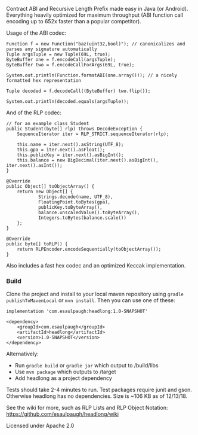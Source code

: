 Contract ABI and Recursive Length Prefix made easy in Java (or Android). Everything heavily optimized for maximum throughput (ABI function call encoding up to 652x faster than a popular competitor).

Usage of the ABI codec:

    Function f = new Function("baz(uint32,bool)"); // canonicalizes and parses any signature automatically
    Tuple argsTuple = new Tuple(69L, true);
    ByteBuffer one = f.encodeCall(argsTuple);
    ByteBuffer two = f.encodeCallForArgs(69L, true);
    
    System.out.println(Function.formatABI(one.array())); // a nicely formatted hex representation
    
    Tuple decoded = f.decodeCall((ByteBuffer) two.flip());
    
    System.out.println(decoded.equals(argsTuple));

And of the RLP codec:

    // for an example class Student
    public Student(byte[] rlp) throws DecodeException {
        SequenceIterator iter = RLP_STRICT.sequenceIterator(rlp);

        this.name = iter.next().asString(UTF_8);
        this.gpa = iter.next().asFloat();
        this.publicKey = iter.next().asBigInt();
        this.balance = new BigDecimal(iter.next().asBigInt(), iter.next().asInt());
    }
    
    @Override
    public Object[] toObjectArray() {
        return new Object[] {
                Strings.decode(name, UTF_8),
                FloatingPoint.toBytes(gpa),
                publicKey.toByteArray(),
                balance.unscaledValue().toByteArray(),
                Integers.toBytes(balance.scale())
        };
    }

    @Override
    public byte[] toRLP() {
        return RLPEncoder.encodeSequentially(toObjectArray());
    }

Also includes a fast hex codec and an optimized Keccak implementation.

### Build

Clone the project and install to your local maven repository using `gradle publishToMavenLocal` or `mvn install`. Then you can use one of these:

    implementation 'com.esaulpaugh:headlong:1.0-SNAPSHOT'

    <dependency>
        <groupId>com.esaulpaugh</groupId>
        <artifactId>headlong</artifactId>
        <version>1.0-SNAPSHOT</version>
    </dependency>

Alternatively:

* Run `gradle build` or `gradle jar` which output to /build/libs
* Use `mvn package` which outputs to /target
* Add headlong as a project dependency

Tests should take 2-4 minutes to run. Test packages require junit and gson. Otherwise headlong has no dependencies. Size is ~106 KB as of 12/13/18.

See the wiki for more, such as RLP Lists and RLP Object Notation: https://github.com/esaulpaugh/headlong/wiki

Licensed under Apache 2.0
